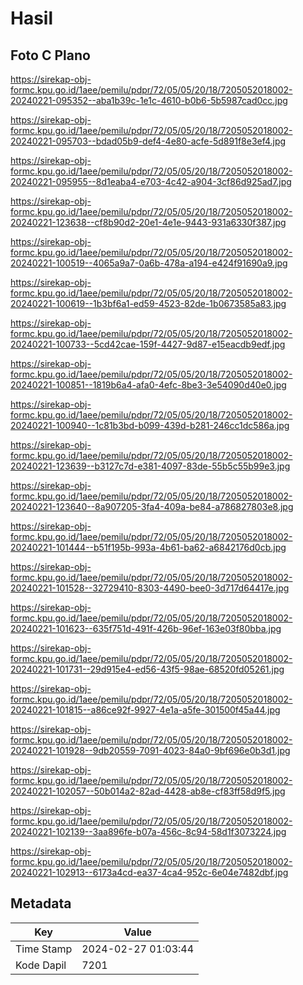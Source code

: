 # Hasil

## Foto C Plano

https://sirekap-obj-formc.kpu.go.id/1aee/pemilu/pdpr/72/05/05/20/18/7205052018002-20240221-095352--aba1b39c-1e1c-4610-b0b6-5b5987cad0cc.jpg

https://sirekap-obj-formc.kpu.go.id/1aee/pemilu/pdpr/72/05/05/20/18/7205052018002-20240221-095703--bdad05b9-def4-4e80-acfe-5d891f8e3ef4.jpg

https://sirekap-obj-formc.kpu.go.id/1aee/pemilu/pdpr/72/05/05/20/18/7205052018002-20240221-095955--8d1eaba4-e703-4c42-a904-3cf86d925ad7.jpg

https://sirekap-obj-formc.kpu.go.id/1aee/pemilu/pdpr/72/05/05/20/18/7205052018002-20240221-123638--cf8b90d2-20e1-4e1e-9443-931a6330f387.jpg

https://sirekap-obj-formc.kpu.go.id/1aee/pemilu/pdpr/72/05/05/20/18/7205052018002-20240221-100519--4065a9a7-0a6b-478a-a194-e424f91690a9.jpg

https://sirekap-obj-formc.kpu.go.id/1aee/pemilu/pdpr/72/05/05/20/18/7205052018002-20240221-100619--1b3bf6a1-ed59-4523-82de-1b0673585a83.jpg

https://sirekap-obj-formc.kpu.go.id/1aee/pemilu/pdpr/72/05/05/20/18/7205052018002-20240221-100733--5cd42cae-159f-4427-9d87-e15eacdb9edf.jpg

https://sirekap-obj-formc.kpu.go.id/1aee/pemilu/pdpr/72/05/05/20/18/7205052018002-20240221-100851--1819b6a4-afa0-4efc-8be3-3e54090d40e0.jpg

https://sirekap-obj-formc.kpu.go.id/1aee/pemilu/pdpr/72/05/05/20/18/7205052018002-20240221-100940--1c81b3bd-b099-439d-b281-246cc1dc586a.jpg

https://sirekap-obj-formc.kpu.go.id/1aee/pemilu/pdpr/72/05/05/20/18/7205052018002-20240221-123639--b3127c7d-e381-4097-83de-55b5c55b99e3.jpg

https://sirekap-obj-formc.kpu.go.id/1aee/pemilu/pdpr/72/05/05/20/18/7205052018002-20240221-123640--8a907205-3fa4-409a-be84-a786827803e8.jpg

https://sirekap-obj-formc.kpu.go.id/1aee/pemilu/pdpr/72/05/05/20/18/7205052018002-20240221-101444--b51f195b-993a-4b61-ba62-a6842176d0cb.jpg

https://sirekap-obj-formc.kpu.go.id/1aee/pemilu/pdpr/72/05/05/20/18/7205052018002-20240221-101528--32729410-8303-4490-bee0-3d717d64417e.jpg

https://sirekap-obj-formc.kpu.go.id/1aee/pemilu/pdpr/72/05/05/20/18/7205052018002-20240221-101623--635f751d-491f-426b-96ef-163e03f80bba.jpg

https://sirekap-obj-formc.kpu.go.id/1aee/pemilu/pdpr/72/05/05/20/18/7205052018002-20240221-101731--29d915e4-ed56-43f5-98ae-68520fd05261.jpg

https://sirekap-obj-formc.kpu.go.id/1aee/pemilu/pdpr/72/05/05/20/18/7205052018002-20240221-101815--a86ce92f-9927-4e1a-a5fe-301500f45a44.jpg

https://sirekap-obj-formc.kpu.go.id/1aee/pemilu/pdpr/72/05/05/20/18/7205052018002-20240221-101928--9db20559-7091-4023-84a0-9bf696e0b3d1.jpg

https://sirekap-obj-formc.kpu.go.id/1aee/pemilu/pdpr/72/05/05/20/18/7205052018002-20240221-102057--50b014a2-82ad-4428-ab8e-cf83ff58d9f5.jpg

https://sirekap-obj-formc.kpu.go.id/1aee/pemilu/pdpr/72/05/05/20/18/7205052018002-20240221-102139--3aa896fe-b07a-456c-8c94-58d1f3073224.jpg

https://sirekap-obj-formc.kpu.go.id/1aee/pemilu/pdpr/72/05/05/20/18/7205052018002-20240221-102913--6173a4cd-ea37-4ca4-952c-6e04e7482dbf.jpg


## Metadata

| Key        | Value               |
| ---------- | ------------------- |
| Time Stamp | 2024-02-27 01:03:44 |
| Kode Dapil | 7201                |




